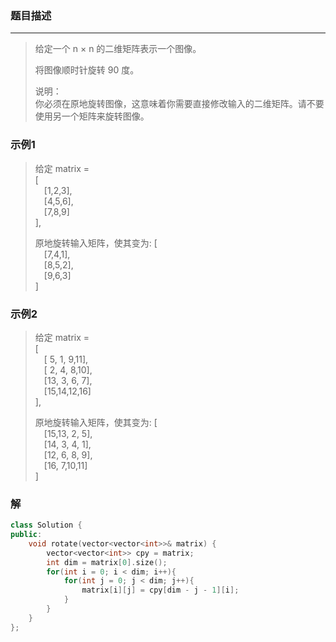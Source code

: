 ### 题目描述
***
> 给定一个 n × n 的二维矩阵表示一个图像。
> 
> 将图像顺时针旋转 90 度。
> 
> 说明：  
> 你必须在原地旋转图像，这意味着你需要直接修改输入的二维矩阵。请不要使用另一个矩阵来旋转图像。

### 示例1
> 给定 matrix =   
> [  
> &emsp;[1,2,3],  
> &emsp;[4,5,6],  
> &emsp;[7,8,9]  
> ],
> 
> 原地旋转输入矩阵，使其变为:
> [  
> &emsp;[7,4,1],  
> &emsp;[8,5,2],  
> &emsp;[9,6,3]  
> ]

### 示例2
> 给定 matrix =   
> [    
> &emsp;[ 5, 1, 9,11],    
> &emsp;[ 2, 4, 8,10],   
> &emsp;[13, 3, 6, 7],  
> &emsp;[15,14,12,16]  
> ],
> 
> 原地旋转输入矩阵，使其变为:
> [    
> &emsp;[15,13, 2, 5],   
> &emsp;[14, 3, 4, 1],  
> &emsp;[12, 6, 8, 9],  
> &emsp;[16, 7,10,11]  
> ]

### 解
```C++
class Solution {
public:
    void rotate(vector<vector<int>>& matrix) {
        vector<vector<int>> cpy = matrix;
        int dim = matrix[0].size();
        for(int i = 0; i < dim; i++){
            for(int j = 0; j < dim; j++){
                matrix[i][j] = cpy[dim - j - 1][i];
            }
        }
    }
};
```